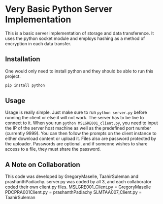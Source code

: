 # Very Basic Python Server Implementation

This is a basic server implementation of storage and data transference. It uses the python socket module and employs hashing as a method of encryption in each data transfer. 

## Installation

One would only need to install python and they should be able to run this project.

```bash
pip install python
```

## Usage

Usage is really simple. Just make sure to run ```python server.py``` before running the client or else it will not work. The server has to be live to connect to it. When you run ```python MSLGRE001_client.py```, you need to input the IP of the server host machine as well as the predefined port number (currently 9999). You can then follow the prompts on the client instance to either download content or upload it. Files also are password protected by the uploader. Passwords are optional, and if someone wishes to share access to a file, they must share the password.

## A Note on Collaboration

This code was developed by GregoryMaselle, TaahirSuleman and prashanthPadiachy. server.py was coded by all 3, and each collaborator coded their own client.py files.
MSLGRE001_Client.py = GregoryMaselle
PDCPRA001Client.py = prashanthPadiachy
SLMTAA007_Client.py = TaahirSuleman
